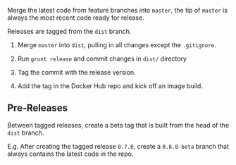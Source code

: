 Merge the latest code from feature branches into `master`, the tip of `master` is always the most recent code ready for release.

Releases are tagged from the `dist` branch.

1. Merge `master` into `dist`, pulling in all changes except the `.gitignore`.

2. Run `grunt release` and commit changes in `dist/` directory

3. Tag the commit with the release version.

4. Add the tag in the Docker Hub repo and kick off an image build.

## Pre-Releases
Between tagged releases, create a beta tag that is built from the head of the `dist` branch.

E.g. After creating the tagged release `0.7.0`, create a `0.8.0-beta` branch that always contains the latest code in the repo.